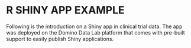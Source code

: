 # R SHINY APP EXAMPLE
Following is the introduction on a Shiny app in clinical trial data. The app was deployed on the Domino Data Lab platform that comes with pre-built support to easily publish Shiny applications.